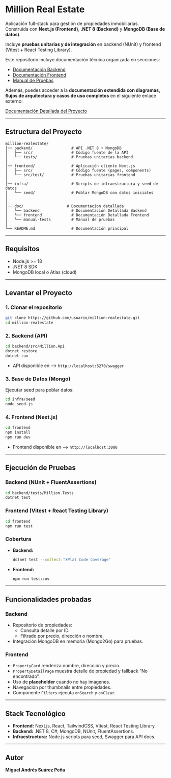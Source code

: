 # Million Real Estate

Aplicación full-stack para gestión de propiedades inmobiliarias.  
Construida con **Next.js (Frontend)**, **.NET 8 (Backend)** y **MongoDB (Base de datos)**.  

Incluye **pruebas unitarias y de integración** en backend (NUnit) y frontend (Vitest + React Testing Library).  

Este repositorio incluye documentación técnica organizada en secciones:  

- [Documentación Backend](docs/backend.md)
- [Documentación Frontend](docs/frontend.md)
- [Manual de Pruebas](docs/manual-tests.md)

Además, puedes acceder a la **documentación extendida con diagramas, flujos de arquitectura y casos de uso completos** en el siguiente enlace externo:  

[Documentación Detallada del Proyecto](https://deepwiki.com/Miguel015/million-realestate)

---


## Estructura del Proyecto

```
million-realestate/
│── backend/                 # API .NET 8 + MongoDB
│   ├── src/                 # Código fuente de la API
│   └── tests/               # Pruebas unitarias backend
│
│── frontend/                # Aplicación cliente Next.js
│   ├── src/                 # Código fuente (pages, components)
│   └── src/test/            # Pruebas unitarias frontend
│
│── infra/                   # Scripts de infraestructura y seed de datos
│   └── seed/                # Poblar MongoDB con datos iniciales
│
│
│── doc/                   # Documentacion detallada
│   └── backend              # Documentación Detallada Backend
│   └── frontend             # Documentación Detallada Frontend
│   └── manual-tests         # Manual de pruebas
│
└── README.md                # Documentación principal
```

---

## Requisitos

- Node.js >= 18  
- .NET 8 SDK  
- MongoDB local o Atlas (cloud)  

---

## Levantar el Proyecto

### 1. Clonar el repositorio
```bash
git clone https://github.com/usuario/million-realestate.git
cd million-realestate
```

### 2. Backend (API)
```bash
cd backend/src/Million.Api
dotnet restore
dotnet run
```
- API disponible en --> `http://localhost:5270/swagger`

### 3. Base de Datos (Mongo)
Ejecutar seed para poblar datos:
```bash
cd infra/seed
node seed.js
```

### 4. Frontend (Next.js)
```bash
cd frontend
npm install
npm run dev
```
- Frontend disponible en --> `http://localhost:3000`

---

## Ejecución de Pruebas

### Backend (NUnit + FluentAssertions)
```bash
cd backend/tests/Million.Tests
dotnet test
```

### Frontend (Vitest + React Testing Library)
```bash
cd frontend
npm run test
```

### Cobertura
- **Backend:**  
  ```bash
  dotnet test --collect:"XPlat Code Coverage"
  ```
- **Frontend:**  
  ```bash
  npm run test:cov
  ```

---

## Funcionalidades probadas

### Backend
- Repositorio de propiedades:  
  - Consulta detalle por ID.  
  - Filtrado por precio, dirección o nombre.  
- Integración MongoDB en memoria (Mongo2Go) para pruebas.  

### Frontend
- `PropertyCard` renderiza nombre, dirección y precio.  
- `PropertyDetailPage` muestra detalle de propiedad y fallback “No encontrado”.  
- Uso de **placeholder** cuando no hay imágenes.  
- Navegación por thumbnails entre propiedades.  
- Componente `Filters` ejecuta `onSearch` y `onClear`.  

---

## Stack Tecnológico

- **Frontend:** Next.js, React, TailwindCSS, Vitest, React Testing Library.  
- **Backend:** .NET 8, C#, MongoDB, NUnit, FluentAssertions.  
- **Infraestructura:** Node.js scripts para seed, Swagger para API docs.  

---

## Autor
**Miguel Andrés Suárez Peña**
